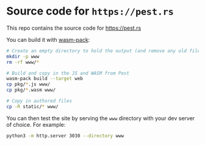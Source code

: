 # Source code for `https://pest.rs`

This repo contains the source code for https://pest.rs

You can build it with [wasm-pack](https://github.com/rustwasm/wasm-pack):

```sh
# Create an empty directory to hold the output (and remove any old files)
mkdir -p www
rm -rf www/*

# Build and copy in the JS and WASM from Pest
wasm-pack build --target web
cp pkg/*.js www/
cp pkg/*.wasm www/

# Copy in authored files
cp -R static/* www/
```

You can then test the site by serving the `www` directory with your dev server
of choice. For example:

```sh
python3 -m http.server 3030 --directory www
```
